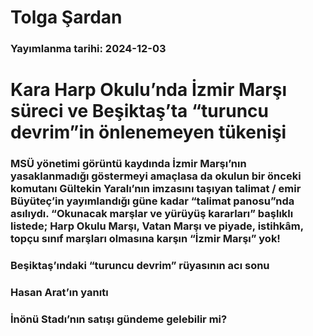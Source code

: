 # Tolga Şardan

### Yayımlanma tarihi: 2024-12-03

# Kara Harp Okulu’nda İzmir Marşı süreci ve Beşiktaş’ta “turuncu devrim”in önlenemeyen tükenişi


### MSÜ yönetimi görüntü kaydında İzmir Marşı’nın yasaklanmadığı göstermeyi amaçlasa da okulun bir önceki komutanı Gültekin Yaralı’nın imzasını taşıyan talimat / emir Büyüteç’in yayımlandığı güne kadar “talimat panosu”nda asılıydı. “Okunacak marşlar ve yürüyüş kararları” başlıklı listede; Harp Okulu Marşı, Vatan Marşı ve piyade, istihkâm, topçu sınıf marşları olmasına karşın “İzmir Marşı” yok!


### Beşiktaş’ındaki “turuncu devrim” rüyasının acı sonu


### Hasan Arat’ın yanıtı


### İnönü Stadı’nın satışı gündeme gelebilir mi?

